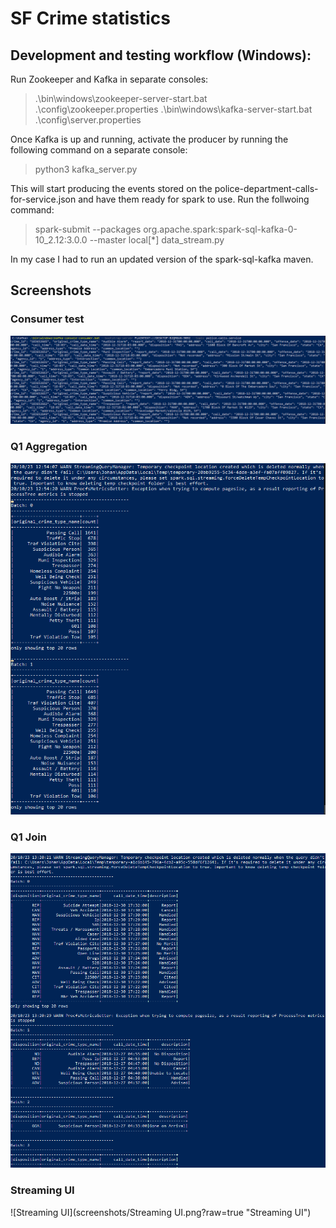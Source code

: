 # SF Crime statistics

## Development and testing workflow (Windows):

Run Zookeeper and Kafka in separate consoles:
>.\bin\windows\zookeeper-server-start.bat .\config\zookeeper.properties 
>.\bin\windows\kafka-server-start.bat .\config\server.properties 

Once Kafka is up and running, activate the producer by running the following command on a separate console:
>python3 kafka_server.py

This will start producing the events stored on the police-department-calls-for-service.json and have them ready for spark to use.
Run the follwoing command:

>spark-submit --packages org.apache.spark:spark-sql-kafka-0-10_2.12:3.0.0 --master local[*] data_stream.py

In my case I had to run an updated version of the spark-sql-kafka maven.

## Screenshots 
### Consumer test
![Consumer test](screenshots/consumer_test.png?raw=true "Consumer test")


### Q1 Aggregation
![Q1 Aggregation](screenshots/Q1.png?raw=true "Q1 Aggregation")


### Q1 Join
![Q1 Join](screenshots/Q2.png?raw=true "Q1 Join")


### Streaming UI
![Streaming UI](screenshots/Streaming UI.png?raw=true "Streaming UI")